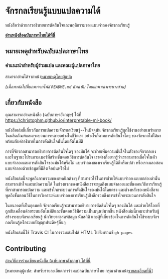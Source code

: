 # จักรกลเรียนรู้แบบแปลความได้

หนังสือว่าด้วยการอธิบายการตัดสินใจและพฤติกรรมของแบบจำลองจักรกลเรียนรู้

**[อ่านหนังสือฉบับภาษาไทยได้ที่นี่](https://srakrn.github.io/interpretable-ml-book-th/)**

## หมายเหตุสำหรับฉบับแปลภาษาไทย

### คำแนะนำสำหรับผู้ร่วมแปล และคณะผู้แปลภาษาไทย

สามารถอ่านได้จากหน้า[หมายเหตุโดยผู้แปล](https://srakrn.github.io/interpretable-ml-book-th/translator-notes.html)

*(เนื้อหาต่อไปนี้ยกมาจากไฟล์ `README.md` ต้นฉบับ โดยยกมาเฉพาะบางส่วน)*

## เกี่ยวกับหนังสือ
คุณสามารถอ่านหนังสือ (ฉบับภาษาอังกฤษ) ได้ที่ https://christophm.github.io/interpretable-ml-book/

หนังสือเล่มนี้เกี่ยวกับการแปลความจักรกลเรียนรู้--ในปัจจุบัน จักรกลเรียนรู้ถูกใช้งานอย่างแพร่หลายในผลิตภัณฑ์และกระบวนการหลายอย่างในชีวิตเรา อย่างไรก็ตามการตัดสินใจใดๆ ของจักรกลไม่ได้มาพร้อมกับคำอธิบายในการตัดสินใจนั้นโดยอัตโนมัติ

การที่จักรกลสามารถอธิบายการตัดสินใจใดๆ ของมันได้ จะช่วยเพิ่มความมั่นใจในตัวของจักรกลเอง และในฐานะโปรแกรมเมอร์ที่สร้างขั้นตอนวิธีการตัดสินใจ เราต่างก็อยากรู้ว่าเราสามารถเชื่อใจในตัวแบบจำลองและการตัดสินใจของมันได้หรือไม่ แบบจำลองของเราเรียนรู้ได้ดีหรือเปล่า หรือเราเผลอสอนแบบจำลองด้วยข้อมูลที่มีสิ่งเจือปนหรือไม่

หนังสือเล่มนี้จะพูดถึงภาพรวมของเทคนิกต่างๆ ที่สามารถใช้ในการช่วยให้แบบจำลองแบบกล่องดำนั้นสามารถเข้าใจและแปลความได้ ในช่วงแรกของหนังสือเราจะพูดถึงแบบจำลองและขั้นตอนวิธีการเรียนรู้ที่เราสามารถแปลความ และเข้าใจกระบวนการตัดสินใจของมันได้โดยตรง และช่วงหลังของหนังสือจะพูดถึงขั้นตอนวิธีในการวิเคราะห์แบบจำลองการเรียนรู้เชิงลึกรวมถึงการเข้าใจกระบวนการตัดสินใจ

ในอนาคตที่เป็นอุดมคติ จักรกลเรียนรู้จะสามารถอธิบายการตัดสินใจใดๆ ของมันได้ และช่วยให้โลกที่ถูกขับเคลื่อนด้วยระบบอัตโนมัติและขั้นตอนวิธีมีความเป็นมนุษย์มากขึ้น หนังสือเล่มนี้เหมาะสำหรับผู้สร้างระบบจักรกลเรียนรู้ นักวิทยาศาสตร์ข้อมูล นักสถิติ และผู้ที่เกี่ยวข้องในการตัดสินใจใช้ระบบจักรกลเรียนรู้หรือระบบปัญญาประดิษฐ์อื่นๆ

หนังสือเล่มนี้ใช้ Travis CI ในการรวมเล่มไฟล์ HTML ไปยังบรานช์ `gh-pages`

## Contributing

[อ่านวิธีการร่วมเขียนหนังสือ (ฉบับภาษาอังกฤษ) ได้ที่นี่](CONTRIBUTING.mdhttps://github.com/christophM/interpretable-ml-book/blob/master/CONTRIBUTING.md)

[หมายเหตุผู้แปล: สำหรับรายละเอียดการร่วมแปลฉบับภาษาไทย กรุณาอ่านหน้า[รายละเอียดที่นี่](https://srakrn.github.io/interpretable-ml-book-th/translator-notes.html)]
